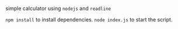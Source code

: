 simple calculator using `nodejs` and `readline`

`npm install` to install dependencies.
`node index.js` to start the script.